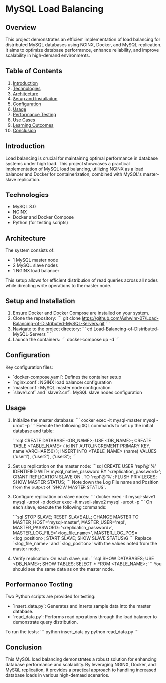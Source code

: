 
# MySQL Load Balancing 

## Overview

This project demonstrates an efficient implementation of load balancing for distributed MySQL databases using NGINX, Docker, and MySQL replication. It aims to optimize database performance, enhance reliability, and improve scalability in high-demand environments.

## Table of Contents

1. [Introduction](#introduction)
2. [Technologies](#technologies)
3. [Architecture](#architecture)
4. [Setup and Installation](#setup-and-installation)
5. [Configuration](#configuration)
6. [Usage](#usage)
7. [Performance Testing](#performance-testing)
8. [Use Cases](#use-cases)
9. [Learning Outcomes](#learning-outcomes)
10. [Conclusion](#conclusion)

## Introduction

Load balancing is crucial for maintaining optimal performance in database systems under high load. This project showcases a practical implementation of MySQL load balancing, utilizing NGINX as a load balancer and Docker for containerization, combined with MySQL's master-slave replication.

## Technologies

- MySQL 8.0
- NGINX
- Docker and Docker Compose
- Python (for testing scripts)

## Architecture

The system consists of:
- 1 MySQL master node
- 2 MySQL slave nodes
- 1 NGINX load balancer

This setup allows for efficient distribution of read queries across all nodes while directing write operations to the master node.

## Setup and Installation

1. Ensure Docker and Docker Compose are installed on your system.
2. Clone the repository:
   \`\`\`
   git clone https://github.com/Ashwinr-07/Load-Balancing-of-Distributed-MySQL-Servers.git
   \`\`\`
3. Navigate to the project directory:
   \`\`\`
   cd Load-Balancing-of-Distributed-MySQL-Servers
   \`\`\`
4. Launch the containers:
   \`\`\`
   docker-compose up -d
   \`\`\`

## Configuration

Key configuration files:
- \`docker-compose.yaml\`: Defines the container setup
- \`nginx.conf\`: NGINX load balancer configuration
- \`master.cnf\`: MySQL master node configuration
- \`slave1.cnf\` and \`slave2.cnf\`: MySQL slave nodes configuration

## Usage

1. Initialize the master database:
   \`\`\`
   docker exec -it mysql-master mysql -uroot -p<password>
   \`\`\`
   Execute the following SQL commands to set up the initial database and table:

   \`\`\`sql
   CREATE DATABASE <DB_NAME>;
   USE <DB_NAME>;
   CREATE TABLE <TABLE_NAME> (
     id INT AUTO_INCREMENT PRIMARY KEY,
     name VARCHAR(50)
   );
   INSERT INTO <TABLE_NAME> (name) VALUES ('user1'), ('user2'), ('user3');
   \`\`\`

2. Set up replication on the master node:
   \`\`\`sql
   CREATE USER 'repl'@'%' IDENTIFIED WITH mysql_native_password BY '<replication_password>';
   GRANT REPLICATION SLAVE ON *.* TO 'repl'@'%';
   FLUSH PRIVILEGES;
   SHOW MASTER STATUS;
   \`\`\`
   Note down the Log File name and Position from the output of \`SHOW MASTER STATUS\`.

3. Configure replication on slave nodes:
   \`\`\`
   docker exec -it mysql-slave1 mysql -uroot -p<password>
   docker exec -it mysql-slave2 mysql -uroot -p<password>
   \`\`\`
   On each slave, execute the following commands:

   \`\`\`sql
   STOP SLAVE;
   RESET SLAVE ALL;
   CHANGE MASTER TO
     MASTER_HOST='mysql-master',
     MASTER_USER='repl',
     MASTER_PASSWORD='<replication_password>',
     MASTER_LOG_FILE='<log_file_name>',
     MASTER_LOG_POS=<log_position>;
   START SLAVE;
   SHOW SLAVE STATUS\G
   \`\`\`
   Replace \`<log_file_name>\` and \`<log_position>\` with the values noted from the master node.

4. Verify replication:
   On each slave, run:
   \`\`\`sql
   SHOW DATABASES;
   USE <DB_NAME>;
   SHOW TABLES;
   SELECT * FROM <TABLE_NAME>;
   \`\`\`
   You should see the same data as on the master node.

## Performance Testing

Two Python scripts are provided for testing:
- \`insert_data.py\`: Generates and inserts sample data into the master database.
- \`read_data.py\`: Performs read operations through the load balancer to demonstrate query distribution.

To run the tests:
\`\`\`
python insert_data.py
python read_data.py
\`\`\`


## Conclusion

This MySQL load balancing demonstrates a robust solution for enhancing database performance and scalability. By leveraging NGINX, Docker, and MySQL replication, it provides a practical approach to handling increased database loads in various high-demand scenarios.

